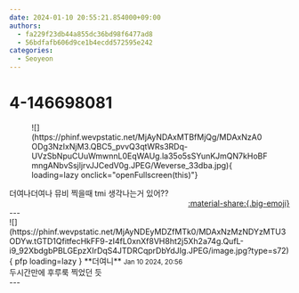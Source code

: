 ```yaml
---
date: 2024-01-10 20:55:21.854000+09:00
authors:
  - fa229f23db44a855dc36bd98f6477ad8
  - 56bdfafb606d9ce1b4ecdd572595e242
categories:
  - Seoyeon
---
```


# 4-146698081

<div class="post-container" markdown="1">
<div class="content-container md-sidebar__scrollwrap" markdown="1">


<figure markdown="1">
![](https://phinf.wevpstatic.net/MjAyNDAxMTBfMjQg/MDAxNzA0ODg3NzIxNjM3.QBC5_pvvQ3qtWRs3RDq-UVzSbNpuCUuWmwnnL0EqWAUg.la35o5sSYunKJmQN7kHoBFmngANbvSsjljrvJJCedV0g.JPEG/Weverse_33dba.jpg){ loading=lazy onclick="openFullscreen(this)"}
</figure>
더여나더여나 뮤비 찍을때 tmi 생각나는거 있어??

</div>
</div>

<div style="text-align: right;" markdown="1">
<a href="https://weverse.io/fromis9/fanpost/4-146698081" style="text-align: right;">:material-share:{.big-emoji}</a>
</div>
---

<div class="comments-container md-sidebar__scrollwrap" markdown="1">
<div class="comment" markdown="1">
<div class='id-container' markdown="1">
![](https://phinf.wevpstatic.net/MjAyNDEyMDZfMTk0/MDAxNzMzNDYzMTU3ODYw.tGTD1QfitfecHkFF9-zI4fL0xnXf8VH8ht2j5Xh2a74g.QufL-i9_92XbdgbPBLGEpzXIrDqS4JTDRCqprDbYdJIg.JPEG/image.jpg?type=s72){ pfp loading=lazy }
**<span class="artist">더여니</span>** <small>Jan 10 2024, 20:56</small><br>
</div>
<div class='comment-body' markdown="1">
두시간만에 후루룩 찍었던 듯
</div>
</div>
</div>
---
